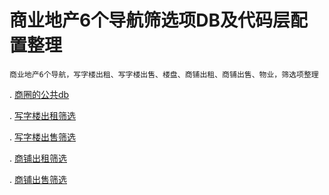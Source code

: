 # 商业地产6个导航筛选项DB及代码层配置整理

```
商业地产6个导航，写字楼出租、写字楼出售、楼盘、商铺出租、商铺出售、物业，筛选项整理
```

. [商圈的公共db](Common_DB.md)

. [写字楼出租筛选](Xzl_Rent_DB.md)

. [写字楼出售筛选](Xzl_Sale_DB.md)

. [商铺出租筛选](Sp_Rent_DB.md)

. [商铺出售筛选](Sp_Sale_DB.md)